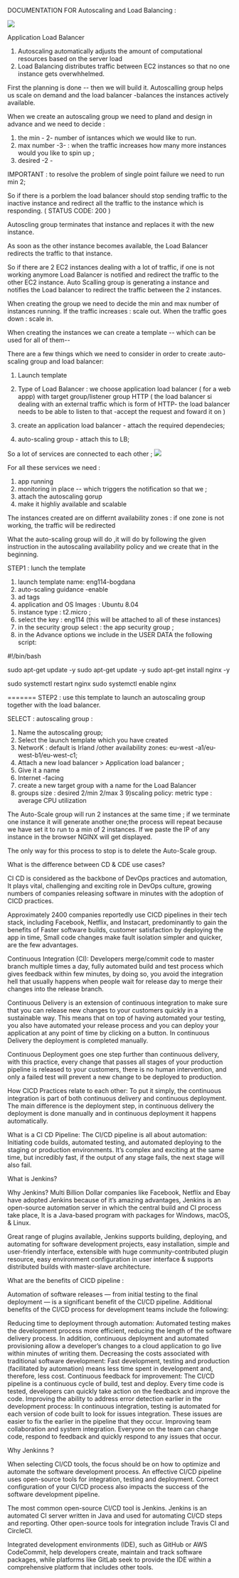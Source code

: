 DOCUMENTATION FOR Autoscaling and Load Balancing :

<img src ="AScale.png">

Application Load Balancer 

1) Autoscaling automatically adjusts the amount of computational resources 
   based on the server load
2) Load Balancing distributes traffic between EC2 instances so that no one
   instance gets overwhhelmed.

First the planning is done -- then we will build it.
Autoscalling group helps us scale on demand and the load balancer -balances 
the instances actively available.



When we create an autoscaling group we need to pland and design in advance and we
need to decide :

1) the min  - 2- number of isntances which we would like to run.
2) max number -3-  : when the traffic increases how many more instances would you like to 
   spin up ; 
3) desired -2 - 


IMPORTANT : to resolve the problem of single point failure we need to run min 2;

So if there is a porblem the load balancer should stop sending traffic to the inactive 
instance and redirect all the traffic to the instance which is responding.
( STATUS CODE: 200 )

Autoscling group terminates that instance and replaces it with  the new instance.

As soon as the other instance becomes available, the Load Balancer redirects the traffic
to that instance.


So if there are 2 EC2 instances dealing with a lot of traffic, if one is not working anymore
Load Balancer is notified and redirect the traffic to the other EC2 instance.
Auto Scalling group is generating a instance and notifies the Load balancer to redirect
the traffic between the 2 instances.


When creating the group we need to decide the min and max number of instances running.
If the traffic increases : scale out.
When the traffic goes down : scale in.



When creating the instances we can create a template -- which can be used for all of them--


There are a few things which we need to consider in order to create :auto-scaling group and load balancer:

1) Launch template
2) Type of Load Balancer : we choose application load balancer ( for a web appp)
 with target group/listener group HTTP ( the load balancer si dealing with an external traffic which is form of HTTP-
 the load balancer needs to be able to listen to that -accept the request and foward it on ) 

3) create an application load balancer - attach the required dependecies;
4) auto-scaling group - attach this to LB;


So a lot of services are connected to each other ; 
<img src = "CWatch.png">



For all these services we need :

1) app running 
2) monitoring in place -- which triggers the notification so that we ;
3) attach the autoscaling gorup 
4) make it highliy available and scalable

The instances created are on differnt availability zones : if one zone is not working,
the traffic will be redirected


What the auto-scaling group will do ,it will do by following the given instruction in the
autoscaling availability policy and we create that in the beginning.


STEP1 : lunch the template

1) launch template name: eng114-bogdana
2) auto-scaling guidance -enable
3) ad tags
4) application and OS Images : Ubuntu 8.04
5) instance type : t2.micro ;
6) select the key : eng114 (this will be attached to all of these instances) 
7) in the security group select : the app security group ; 
8) in the Advance options  we include in the USER DATA the following script:
  
#!/bin/bash 

sudo apt-get update -y 
sudo apt-get update -y
sudo apt-get install nginx -y

sudo systemctl restart nginx
sudo systemctl enable nginx

=======
STEP2 : use this template to launch an autoscaling group together 
with the load balancer.

SELECT : autoscaling group :

1) Name the autoscaling group; 
2) Select the launch template which you have created
3) NetworK : default is Irland /other availability zones:
  eu-west -a1/eu-west-b1/eu-west-c1;
4) Attach a new load balancer > Application load balancer ;
5) Give it a name
6) Internet -facing
7) create a new target group with a  name for the Load Balancer
8) groups size : desired 2/min 2/max 3
9)scaling policy: metric type : average CPU utilization 


The Auto-Scale group will run 2 instances at the same time ; if we terminate one instance it will generate another one;the process will
repeat because we have set it to run to a min of 2 instances.
If we paste the IP of any instance in the browser NGINX will get displayed.

The only way for this process to stop is to delete the Auto-Scale group.

What is the difference between CD & CDE use cases?


CI CD is considered as the backbone of DevOps practices and automation, 
It plays vital, challenging and exciting role in DevOps culture,
 growing numbers of companies releasing software in minutes with the adoption of CICD practices.

Approximately 2400 companies reportedly use CICD pipelines in their tech stack, 
including Facebook, Netflix, and Instacart, predominantly to gain the benefits of Faster software builds,
 customer satisfaction by deploying the app in time, Small code changes make fault isolation simpler and quicker, 
are the few advantages.

Continuous Integration (CI): Developers merge/commit code to master branch multiple times a day,
 fully automated build and test process which gives feedback within few minutes,
 by doing so, you avoid the integration hell that usually happens when people wait for 
release day to merge their changes into the release branch.



Continuous Delivery is an extension of continuous integration to make sure that you can release 
new changes to your customers quickly in a sustainable way. This means that on top of having automated your testing,
 you also have automated your release process and you can deploy your application at any point of time by clicking on a button.
 In continuous Delivery the deployment is completed manually.



Continuous Deployment goes one step further than continuous delivery, with this practice, every change that passes all 
stages of your production pipeline is released to your customers, there is no human intervention, 
and only a failed test will prevent a new change to be deployed to production.


How CICD Practices relate to each other: To put it simply, the continuous integration is part of both continuous delivery and continuous deployment. 
The main difference is the deployment step, in continuous delivery the deployment is done manually and in continuous deployment it happens automatically.

What is a CI CD Pipeline: The CI/CD pipeline is all about automation: Initiating code builds, automated testing,
 and automated deploying to the staging or production environments. It’s complex and exciting at the same time, but incredibly fast,
 if the output of any stage fails, the next stage will also fail.





What is Jenkins?

Why Jenkins? Multi Billion Dollar companies like Facebook, Netflix and Ebay have adopted Jenkins because of it’s amazing advantages,
 Jenkins is an open-source automation server in which the central build and CI process take place, 
It is a Java-based program with packages for Windows, macOS, & Linux.

Great range of plugins available, Jenkins supports building, deploying, and automating for software development projects, easy installation, simple and user-friendly interface, 
extensible with huge community-contributed plugin resource, easy environment configuration in user interface & supports distributed builds with master-slave architecture.


What are the benefits of CICD pipeline :

Automation of software releases — from initial testing to the final deployment — is a significant benefit of the CI/CD pipeline. 
Additional benefits of the CI/CD process for development teams include the following:

Reducing time to deployment through automation: Automated testing makes the development process more efficient, 
reducing the length of the software delivery process. In addition, continuous deployment and automated provisioning
 allow a developer’s changes to a cloud application to go live within minutes of writing them.
Decreasing the costs associated with traditional software development: Fast development, testing and production (facilitated by automation)
 means less time spent in development and, therefore, less cost.
Continuous feedback for improvement: The CI/CD pipeline is a continuous cycle of build, test and deploy. Every time code is tested, 
developers can quickly take action on the feedback and improve the code.
Improving the ability to address error detection earlier in the development process: In continuous integration, testing is automated
 for each version of code built to look for issues integration. These issues are easier to fix the earlier in the pipeline that they occur.
Improving team collaboration and system integration. Everyone on the team can change code, respond to feedback and quickly respond to any issues that occur.


Why Jenkinns ?

When selecting CI/CD tools, the focus should be on how to optimize and automate the software development process. 
An effective CI/CD pipeline uses open-source tools for integration, testing and deployment.
 Correct configuration of your CI/CD process also impacts the success of the software development pipeline.

The most common open-source CI/CD tool is Jenkins. Jenkins is an automated CI server written in Java and used 
for automating CI/CD steps and reporting. Other open-source tools for integration include Travis CI and CircleCI.

Integrated development environments (IDE), such as GitHub or AWS CodeCommit, help developers create, 
maintain and track software packages, while platforms like GitLab seek to provide the IDE within a comprehensive platform that includes other tools.





















